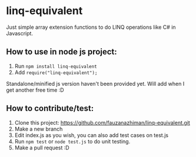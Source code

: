# linq-equivalent
Just simple array extension functions to do LINQ operations like C# in Javascript.

## How to use in node js project:
1. Run `npm install linq-equivalent`
2. Add `require("linq-equivalent");`

Standalone/minified js version haven't been provided yet. Will add when I get another free time :D

## How to contribute/test:
1. Clone this project: https://github.com/fauzanazhiman/linq-equivalent.git
2. Make a new branch
3. Edit index.js as you wish, you can also add test cases on test.js
4. Run `npm test` or `node test.js` to do unit testing.
5. Make a pull request :D

